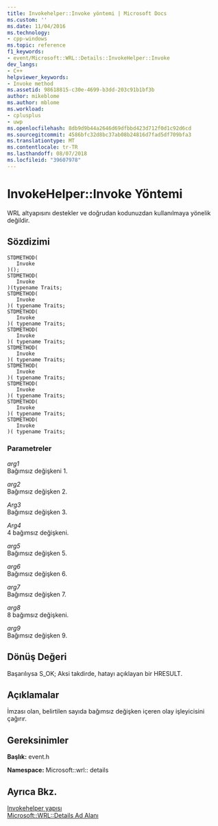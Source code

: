 ```yaml
---
title: Invokehelper::Invoke yöntemi | Microsoft Docs
ms.custom: ''
ms.date: 11/04/2016
ms.technology:
- cpp-windows
ms.topic: reference
f1_keywords:
- event/Microsoft::WRL::Details::InvokeHelper::Invoke
dev_langs:
- C++
helpviewer_keywords:
- Invoke method
ms.assetid: 98618815-c30e-4699-b3dd-203c91b1bf3b
author: mikeblome
ms.author: mblome
ms.workload:
- cplusplus
- uwp
ms.openlocfilehash: 8db9d9b44a2646d69dfbbd423d712f0d1c92d6cd
ms.sourcegitcommit: 4586bfc32d8bc37ab08b24816d7fad5df709bfa3
ms.translationtype: MT
ms.contentlocale: tr-TR
ms.lasthandoff: 08/07/2018
ms.locfileid: "39607978"
---
```

# <a name="invokehelperinvoke-method"></a>InvokeHelper::Invoke Yöntemi
WRL altyapısını destekler ve doğrudan kodunuzdan kullanılmaya yönelik değildir.  
  
## <a name="syntax"></a>Sözdizimi  
  
```  
STDMETHOD(  
   Invoke  
)();  
STDMETHOD(  
   Invoke  
)(typename Traits;  
STDMETHOD(  
   Invoke  
)( typename Traits;  
STDMETHOD(  
   Invoke  
)( typename Traits;  
STDMETHOD(  
   Invoke  
)( typename Traits;  
STDMETHOD(  
   Invoke  
)( typename Traits;  
STDMETHOD(  
   Invoke  
)( typename Traits;  
STDMETHOD(  
   Invoke  
)( typename Traits;  
STDMETHOD(  
   Invoke  
)( typename Traits;  
STDMETHOD(  
   Invoke  
)( typename Traits;  
```  
  
### <a name="parameters"></a>Parametreler  
 *arg1*  
 Bağımsız değişkeni 1.  
  
 *arg2*  
 Bağımsız değişken 2.  
  
 *Arg3*  
 Bağımsız değişken 3.  
  
 *Arg4*  
 4 bağımsız değişkeni.  
  
 *arg5*  
 Bağımsız değişken 5.  
  
 *arg6*  
 Bağımsız değişken 6.  
  
 *arg7*  
 Bağımsız değişken 7.  
  
 *arg8*  
 8 bağımsız değişkeni.  
  
 *arg9*  
 Bağımsız değişken 9.  
  
## <a name="return-value"></a>Dönüş Değeri  
 Başarılıysa S_OK; Aksi takdirde, hatayı açıklayan bir HRESULT.  
  
## <a name="remarks"></a>Açıklamalar  
 İmzası olan, belirtilen sayıda bağımsız değişken içeren olay işleyicisini çağırır.  
  
## <a name="requirements"></a>Gereksinimler  
 **Başlık:** event.h  
  
 **Namespace:** Microsoft::wrl:: details  
  
## <a name="see-also"></a>Ayrıca Bkz.  
 [Invokehelper yapısı](../windows/invokehelper-structure.md)   
 [Microsoft::WRL::Details Ad Alanı](../windows/microsoft-wrl-details-namespace.md)
